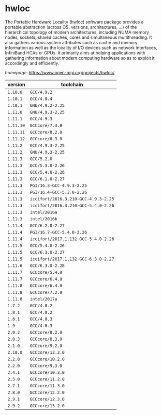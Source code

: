 # hwloc

The Portable Hardware Locality (hwloc) software package provides a portable abstraction  (across OS, versions, architectures, ...) of the hierarchical topology of modern architectures, including  NUMA memory nodes, sockets, shared caches, cores and simultaneous multithreading. It also gathers various  system attributes such as cache and memory information as well as the locality of I/O devices such as  network interfaces, InfiniBand HCAs or GPUs. It primarily aims at helping applications with gathering  information about modern computing hardware so as to exploit it accordingly and efficiently.

*homepage*: <https://www.open-mpi.org/projects/hwloc/>

version | toolchain
--------|----------
``1.10.0`` | ``GCC/4.9.2``
``1.10.1`` | ``GCC/4.8.4``
``1.10.1`` | ``GNU/4.9.2-2.25``
``1.11.0`` | ``GNU/4.9.3-2.25``
``1.11.1`` | ``GCC/4.9.3``
``1.11.10`` | ``GCCcore/7.3.0``
``1.11.11`` | ``GCCcore/8.2.0``
``1.11.12`` | ``GCCcore/8.3.0``
``1.11.2`` | ``GCC/4.9.3-2.25``
``1.11.2`` | ``GNU/4.9.3-2.25``
``1.11.3`` | ``GCC/5.2.0``
``1.11.3`` | ``GCC/5.3.0-2.26``
``1.11.3`` | ``GCC/5.4.0-2.26``
``1.11.3`` | ``GCC/6.1.0-2.27``
``1.11.3`` | ``PGI/16.3-GCC-4.9.3-2.25``
``1.11.3`` | ``PGI/16.4-GCC-5.3.0-2.26``
``1.11.3`` | ``iccifort/2016.3.210-GCC-4.9.3-2.25``
``1.11.3`` | ``iccifort/2016.3.210-GCC-5.4.0-2.26``
``1.11.3`` | ``intel/2016a``
``1.11.3`` | ``intel/2016b``
``1.11.4`` | ``GCC/6.2.0-2.27``
``1.11.4`` | ``PGI/16.7-GCC-5.4.0-2.26``
``1.11.4`` | ``iccifort/2017.1.132-GCC-5.4.0-2.26``
``1.11.5`` | ``GCC/5.4.0-2.26``
``1.11.5`` | ``GCC/6.3.0-2.27``
``1.11.5`` | ``iccifort/2017.1.132-GCC-6.3.0-2.27``
``1.11.6`` | ``GCC/6.3.0-2.28``
``1.11.7`` | ``GCCcore/5.4.0``
``1.11.7`` | ``GCCcore/6.4.0``
``1.11.8`` | ``GCCcore/6.4.0``
``1.11.8`` | ``GCCcore/7.2.0``
``1.11.8`` | ``intel/2017a``
``1.7.2`` | ``GCC/4.8.2``
``1.8.1`` | ``GCC/4.8.2``
``1.8.1`` | ``GCC/4.8.3``
``1.9`` | ``GCC/4.8.3``
``2.0.2`` | ``GCCcore/8.2.0``
``2.0.3`` | ``GCCcore/8.3.0``
``2.1.0`` | ``GCCcore/9.2.0``
``2.10.0`` | ``GCCcore/13.3.0``
``2.2.0`` | ``GCCcore/10.2.0``
``2.2.0`` | ``GCCcore/9.3.0``
``2.4.1`` | ``GCCcore/10.3.0``
``2.5.0`` | ``GCCcore/11.2.0``
``2.7.1`` | ``GCCcore/11.3.0``
``2.8.0`` | ``GCCcore/12.2.0``
``2.9.1`` | ``GCCcore/12.3.0``
``2.9.2`` | ``GCCcore/13.2.0``
